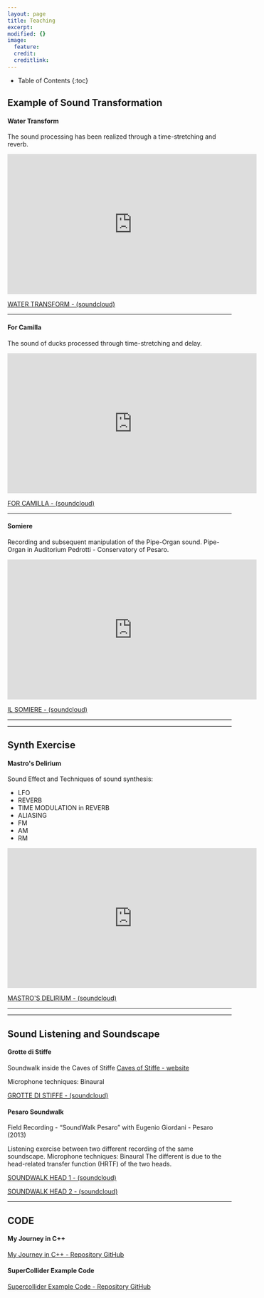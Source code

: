 ```yaml
---
layout: page
title: Teaching
excerpt: 
modified: {} 
image:
  feature: 
  credit: 
  creditlink: 
---
```


* Table of Contents
{:toc}

## Example of Sound Transformation 

#### Water Transform

The sound processing has been realized through a time-stretching and reverb.

<iframe width="560" height="315" src="https://www.youtube.com/embed/uHYPPBytZ8I" frameborder="0" allowfullscreen></iframe>

[WATER TRANSFORM - (soundcloud)](https://soundcloud.com/anthony-di-furia/example-water-transform) 

---

#### For Camilla

The sound of ducks processed through time-stretching and delay.

<iframe width="560" height="315" src="https://www.youtube.com/embed/EdN8uVzsLQ8" frameborder="0" allowfullscreen></iframe>

[FOR CAMILLA - (soundcloud)](https://soundcloud.com/anthony-di-furia/for-camilla) 

---

#### Somiere

Recording and subsequent manipulation of the Pipe-Organ sound.
Pipe-Organ in Auditorium Pedrotti - Conservatory of Pesaro.

<iframe width="560" height="315" src="https://www.youtube.com/embed/5LBgWs2t5bQ" frameborder="0" allowfullscreen></iframe>

[IL SOMIERE - (soundcloud)](https://soundcloud.com/anthony-di-furia/il-somiere) 

---


---

## Synth Exercise 

#### Mastro's Delirium

Sound Effect and Techniques of sound synthesis:
- LFO
- REVERB
- TIME MODULATION in REVERB
- ALIASING
- FM
- AM
- RM

<iframe width="560" height="315" src="https://www.youtube.com/embed/h6kPW8sF5PQ" frameborder="0" allowfullscreen></iframe>

[MASTRO'S DELIRIUM - (soundcloud)](https://soundcloud.com/anthony-di-furia/mastros-delirium)

---

---

## Sound Listening and Soundscape 

#### Grotte di Stiffe

Soundwalk inside the Caves of Stiffe
[Caves of Stiffe - website](http://www.grottestiffe.it/)

Microphone techniques: Binaural

[GROTTE DI STIFFE - (soundcloud)](https://soundcloud.com/anthony-di-furia/grotte-di-stiffe)


#### Pesaro Soundwalk
Field Recording - “SoundWalk Pesaro” with Eugenio Giordani - Pesaro (2013)

Listening exercise between two different recording of the same soundscape.
Microphone techniques: Binaural 
The different is due to the head-related transfer function (HRTF) of the two heads. 

[SOUNDWALK HEAD 1 - (soundcloud)](https://soundcloud.com/anthony-di-furia/soundscape-pesaro-1)

[SOUNDWALK HEAD 2 - (soundcloud)](https://soundcloud.com/anthony-di-furia/soundscape-pesaro-2)


---

## CODE

#### My Journey in C++

[My Journey in C++ - Repository GitHub](https://github.com/anthonydifuria/My-Journey-in-Cpp)

#### SuperCollider Example Code

[Supercollider Example Code - Repository GitHub](https://github.com/anthonydifuria/supercollider_example_code)


